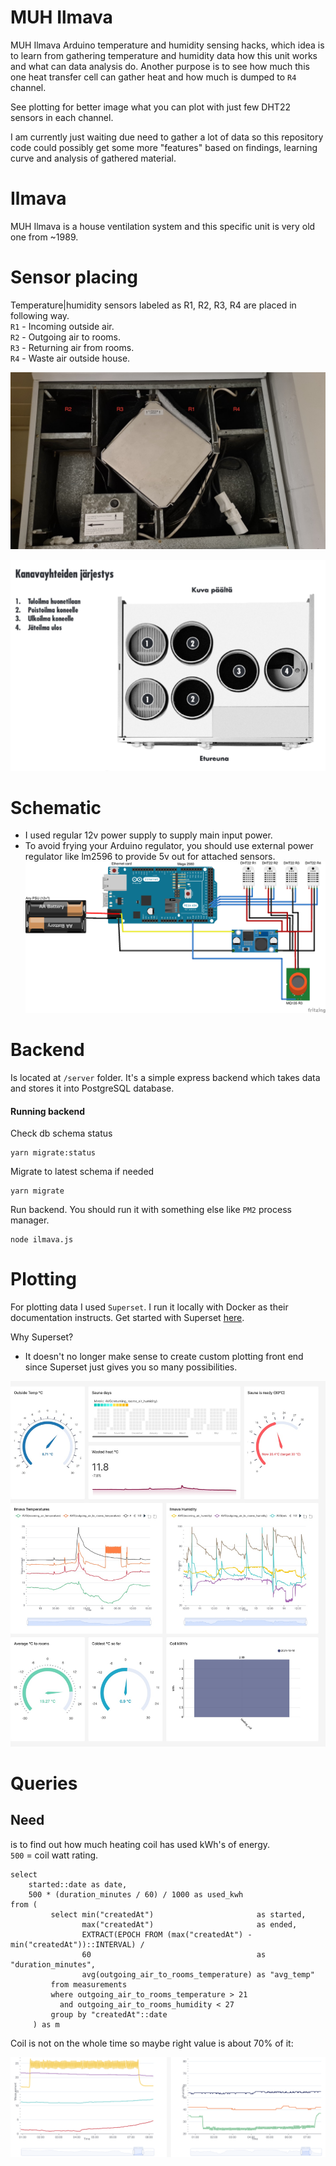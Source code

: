 # MUH Ilmava

MUH Ilmava Arduino temperature and humidity sensing hacks, 
which idea is to learn from gathering temperature and humidity data how this unit works and what can data analysis do.
Another purpose is to see how much this one heat transfer cell can gather heat and how much is dumped to `R4` channel.

See plotting for better image what you can plot with just few DHT22 sensors in each channel.
  
I am currently just waiting due need to gather a lot of data so this repository code could possibly get some more 
"features" based on findings, learning curve and analysis of gathered material.



Ilmava
============
MUH Ilmava is a house ventilation system and this specific unit is very old one from ~1989.



Sensor placing
============
Temperature|humidity sensors labeled as R1, R2, R3, R4 are placed in following way.  
`R1` - Incoming outside air.  
`R2` - Outgoing air to rooms.  
`R3` - Returning air from rooms.  
`R4` - Waste air outside house.


![ilmava_sensor_placing](./ilmava.jpg)

![air_channels](./channels.png)



Schematic
============
* I used regular 12v power supply to supply main input power. 
* To avoid frying your Arduino regulator, you should use external power regulator like lm2596
to provide 5v out for attached sensors.
![schematic_bb](./schematic_bb.png) 



Backend
============
Is located at `/server` folder. It's a simple express backend which takes data and stores it into PostgreSQL database. 

#### Running backend
Check db schema status
```
yarn migrate:status
```
Migrate to latest schema if needed
```
yarn migrate
```
Run backend. You should run it with something else like `PM2` process manager.
```
node ilmava.js
```




Plotting
============
For plotting data I used `Superset`. I run it locally with Docker as their documentation instructs.
Get started with Superset [here](https://superset.apache.org/).

Why Superset?
* It doesn't no longer make sense to create custom plotting front end since Superset just gives you 
so many possibilities.

![plotting](./full_plot.jpg) 



Queries
============


Need
----
is to find out how much heating coil has used kWh's of energy.  
`500` = coil watt rating.
```postgresql
select
    started::date as date,
    500 * (duration_minutes / 60) / 1000 as used_kwh
from (
         select min("createdAt")                       as started,
                max("createdAt")                       as ended,
                EXTRACT(EPOCH FROM (max("createdAt") - min("createdAt"))::INTERVAL) /
                60                                     as "duration_minutes",
                avg(outgoing_air_to_rooms_temperature) as "avg_temp"
         from measurements
         where outgoing_air_to_rooms_temperature > 21
           and outgoing_air_to_rooms_humidity < 27
         group by "createdAt"::date
     ) as m
```

Coil is not on the whole time so maybe right value is about 70% of it:

![fluctuation](./fluctuation.png) 
